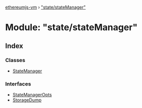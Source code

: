 [ethereumjs-vm](../README.md) › ["state/stateManager"](_state_statemanager_.md)

# Module: "state/stateManager"

## Index

### Classes

* [StateManager](../classes/_state_statemanager_.statemanager.md)

### Interfaces

* [StateManagerOpts](../interfaces/_state_statemanager_.statemanageropts.md)
* [StorageDump](../interfaces/_state_statemanager_.storagedump.md)
